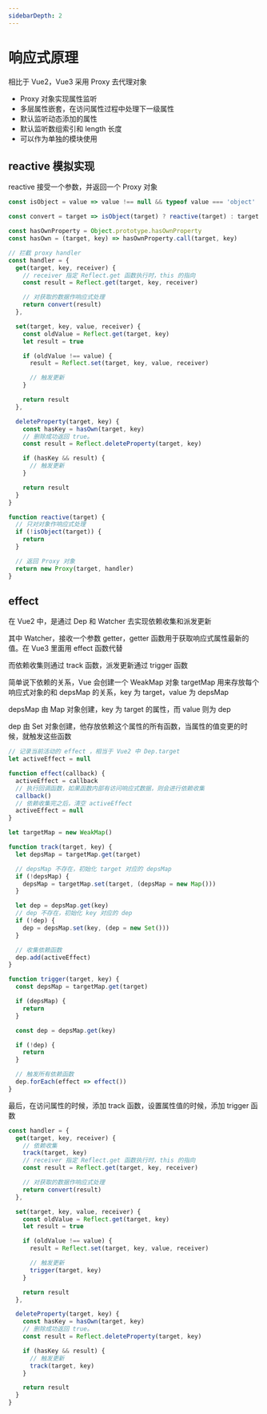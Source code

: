 ```yaml
---
sidebarDepth: 2
---
```

# 响应式原理

相比于 Vue2，Vue3 采用 Proxy 去代理对象

- Proxy 对象实现属性监听
- 多层属性嵌套，在访问属性过程中处理下一级属性
- 默认监听动态添加的属性
- 默认监听数组索引和 length 长度
- 可以作为单独的模块使用

## reactive 模拟实现

reactive 接受一个参数，并返回一个 Proxy 对象

```js
const isObject = value => value !== null && typeof value === 'object'

const convert = target => isObject(target) ? reactive(target) : target

const hasOwnProperty = Object.prototype.hasOwnProperty
const hasOwn = (target, key) => hasOwnProperty.call(target, key)

// 拦截 proxy handler
const handler = {
  get(target, key, receiver) {
    // receiver 指定 Reflect.get 函数执行时，this 的指向
    const result = Reflect.get(target, key, receiver)

    // 对获取的数据作响应式处理
    return convert(result)
  },

  set(target, key, value, receiver) {
    const oldValue = Reflect.get(target, key)
    let result = true

    if (oldValue !== value) {
      result = Reflect.set(target, key, value, receiver)

      // 触发更新
    }

    return result
  },

  deleteProperty(target, key) {
    const hasKey = hasOwn(target, key)
    // 删除成功返回 true。
    const result = Reflect.deleteProperty(target, key)

    if (hasKey && result) {
      // 触发更新
    }

    return result
  }
}

function reactive(target) {
  // 只对对象作响应式处理
  if (!isObject(target)) {
    return
  }

  // 返回 Proxy 对象
  return new Proxy(target, handler)
}
```

## effect

在 Vue2 中，是通过 Dep 和 Watcher 去实现依赖收集和派发更新

其中 Watcher，接收一个参数 getter，getter 函数用于获取响应式属性最新的值。在 Vue3 里面用 effect 函数代替

而依赖收集则通过 track 函数，派发更新通过 trigger 函数

简单说下依赖的关系，Vue 会创建一个 WeakMap 对象 targetMap 用来存放每个响应式对象的和 depsMap 的关系，key 为 target，value 为 depsMap

depsMap 由 Map 对象创建，key 为 target 的属性，而 value 则为 dep

dep 由 Set 对象创建，他存放依赖这个属性的所有函数，当属性的值变更的时候，就触发这些函数

```js
// 记录当前活动的 effect ，相当于 Vue2 中 Dep.target
let activeEffect = null

function effect(callback) {
  activeEffect = callback
  // 执行回调函数，如果函数内部有访问响应式数据，则会进行依赖收集
  callback()
  // 依赖收集完之后，清空 activeEffect
  activeEffect = null
}

let targetMap = new WeakMap()

function track(target, key) {
  let depsMap = targetMap.get(target)

  // depsMap 不存在，初始化 target 对应的 depsMap
  if (!depsMap) {
    depsMap = targetMap.set(target, (depsMap = new Map()))
  }

  let dep = depsMap.get(key)
  // dep 不存在，初始化 key 对应的 dep
  if (!dep) {
    dep = depsMap.set(key, (dep = new Set()))
  }

  // 收集依赖函数
  dep.add(activeEffect)
}

function trigger(target, key) {
  const depsMap = targetMap.get(target)

  if (depsMap) {
    return
  }

  const dep = depsMap.get(key)

  if (!dep) {
    return
  }

  // 触发所有依赖函数
  dep.forEach(effect => effect())
}
```

最后，在访问属性的时候，添加 track 函数，设置属性值的时候，添加 trigger 函数

```js
const handler = {
  get(target, key, receiver) {
    // 依赖收集
    track(target, key)
    // receiver 指定 Reflect.get 函数执行时，this 的指向
    const result = Reflect.get(target, key, receiver)

    // 对获取的数据作响应式处理
    return convert(result)
  },

  set(target, key, value, receiver) {
    const oldValue = Reflect.get(target, key)
    let result = true

    if (oldValue !== value) {
      result = Reflect.set(target, key, value, receiver)

      // 触发更新
      trigger(target, key)
    }

    return result
  },

  deleteProperty(target, key) {
    const hasKey = hasOwn(target, key)
    // 删除成功返回 true。
    const result = Reflect.deleteProperty(target, key)

    if (hasKey && result) {
      // 触发更新
      track(target, key)
    }

    return result
  }
}
```